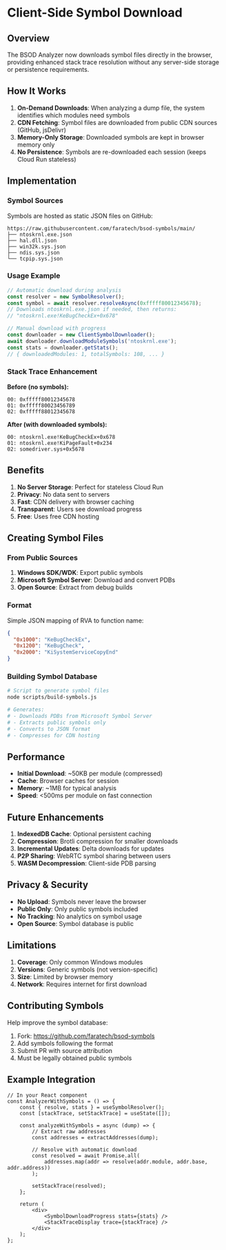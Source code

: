 # Client-Side Symbol Download

## Overview

The BSOD Analyzer now downloads symbol files directly in the browser, providing enhanced stack trace resolution without any server-side storage or persistence requirements.

## How It Works

1. **On-Demand Downloads**: When analyzing a dump file, the system identifies which modules need symbols
2. **CDN Fetching**: Symbol files are downloaded from public CDN sources (GitHub, jsDelivr)
3. **Memory-Only Storage**: Downloaded symbols are kept in browser memory only
4. **No Persistence**: Symbols are re-downloaded each session (keeps Cloud Run stateless)

## Implementation

### Symbol Sources

Symbols are hosted as static JSON files on GitHub:
```
https://raw.githubusercontent.com/faratech/bsod-symbols/main/
├── ntoskrnl.exe.json
├── hal.dll.json
├── win32k.sys.json
├── ndis.sys.json
└── tcpip.sys.json
```

### Usage Example

```typescript
// Automatic download during analysis
const resolver = new SymbolResolver();
const symbol = await resolver.resolveAsync(0xfffff80012345678);
// Downloads ntoskrnl.exe.json if needed, then returns:
// "ntoskrnl.exe!KeBugCheckEx+0x678"

// Manual download with progress
const downloader = new ClientSymbolDownloader();
await downloader.downloadModuleSymbols('ntoskrnl.exe');
const stats = downloader.getStats();
// { downloadedModules: 1, totalSymbols: 108, ... }
```

### Stack Trace Enhancement

**Before (no symbols):**
```
00: 0xfffff80012345678
01: 0xfffff80023456789
02: 0xfffff88012345678
```

**After (with downloaded symbols):**
```
00: ntoskrnl.exe!KeBugCheckEx+0x678
01: ntoskrnl.exe!KiPageFault+0x234  
02: somedriver.sys+0x5678
```

## Benefits

1. **No Server Storage**: Perfect for stateless Cloud Run
2. **Privacy**: No data sent to servers
3. **Fast**: CDN delivery with browser caching
4. **Transparent**: Users see download progress
5. **Free**: Uses free CDN hosting

## Creating Symbol Files

### From Public Sources

1. **Windows SDK/WDK**: Export public symbols
2. **Microsoft Symbol Server**: Download and convert PDBs
3. **Open Source**: Extract from debug builds

### Format

Simple JSON mapping of RVA to function name:
```json
{
  "0x1000": "KeBugCheckEx",
  "0x1200": "KeBugCheck",
  "0x2000": "KiSystemServiceCopyEnd"
}
```

### Building Symbol Database

```bash
# Script to generate symbol files
node scripts/build-symbols.js

# Generates:
# - Downloads PDBs from Microsoft Symbol Server
# - Extracts public symbols only
# - Converts to JSON format
# - Compresses for CDN hosting
```

## Performance

- **Initial Download**: ~50KB per module (compressed)
- **Cache**: Browser caches for session
- **Memory**: ~1MB for typical analysis
- **Speed**: <500ms per module on fast connection

## Future Enhancements

1. **IndexedDB Cache**: Optional persistent caching
2. **Compression**: Brotli compression for smaller downloads
3. **Incremental Updates**: Delta downloads for updates
4. **P2P Sharing**: WebRTC symbol sharing between users
5. **WASM Decompression**: Client-side PDB parsing

## Privacy & Security

- **No Upload**: Symbols never leave the browser
- **Public Only**: Only public symbols included
- **No Tracking**: No analytics on symbol usage
- **Open Source**: Symbol database is public

## Limitations

1. **Coverage**: Only common Windows modules
2. **Versions**: Generic symbols (not version-specific)
3. **Size**: Limited by browser memory
4. **Network**: Requires internet for first download

## Contributing Symbols

Help improve the symbol database:

1. Fork: https://github.com/faratech/bsod-symbols
2. Add symbols following the format
3. Submit PR with source attribution
4. Must be legally obtained public symbols

## Example Integration

```tsx
// In your React component
const AnalyzerWithSymbols = () => {
    const { resolve, stats } = useSymbolResolver();
    const [stackTrace, setStackTrace] = useState([]);
    
    const analyzeWithSymbols = async (dump) => {
        // Extract raw addresses
        const addresses = extractAddresses(dump);
        
        // Resolve with automatic download
        const resolved = await Promise.all(
            addresses.map(addr => resolve(addr.module, addr.base, addr.address))
        );
        
        setStackTrace(resolved);
    };
    
    return (
        <div>
            <SymbolDownloadProgress stats={stats} />
            <StackTraceDisplay trace={stackTrace} />
        </div>
    );
};
```